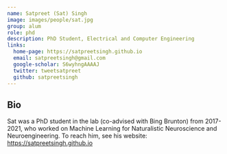```yaml
---
name: Satpreet (Sat) Singh
image: images/people/sat.jpg
group: alum
role: phd
description: PhD Student, Electrical and Computer Engineering
links:
  home-page: https://satpreetsingh.github.io
  email: satpreetsingh@gmail.com
  google-scholar: S6wyhngAAAAJ
  twitter: tweetsatpreet
  github: satpreetsingh
---
```


## Bio
Sat was a PhD student in the lab (co-advised with Bing Brunton) from 2017-2021, who worked on Machine Learning for Naturalistic Neuroscience and Neuroengineering. To reach him, see his website: https://satpreetsingh.github.io
